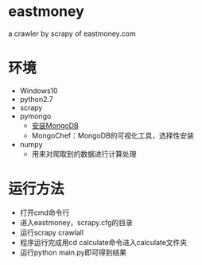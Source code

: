 # eastmoney

a crawler by scrapy of eastmoney.com

# 环境

+ Windows10
+ python2.7
+ scrapy
+ pymongo
	+ [安装MongoDB](http://www.runoob.com/mongodb/mongodb-window-install.html)
	+ MongoChef：MongoDB的可视化工具，选择性安装
+ numpy
	+ 用来对爬取到的数据进行计算处理

# 运行方法

+ 打开cmd命令行
+ 进入eastmoney，scrapy.cfg的目录
+ 运行scrapy crawlall
+ 程序运行完成用cd calculate命令进入calculate文件夹
+ 运行python main.py即可得到结果
